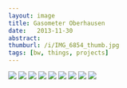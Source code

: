 ```yaml
---
layout: image
title: Gasometer Oberhausen
date:   2013-11-30
abstract: 
thumburl: /i/IMG_6854_thumb.jpg
tags: [bw, things, projects]
---
```

![]({{site.url}}/i/IMG_6854.jpg)
![]({{site.url}}/i/IMG_6805.jpg)
![]({{site.url}}/i/IMG_6880.jpg)
![]({{site.url}}/i/IMG_6881.jpg)
![]({{site.url}}/i/IMG_6885.jpg)
![]({{site.url}}/i/IMG_6889.jpg)
![]({{site.url}}/i/IMG_6862.jpg)
![]({{site.url}}/i/IMG_6870.jpg)
![]({{site.url}}/i/IMG_6872.jpg)

